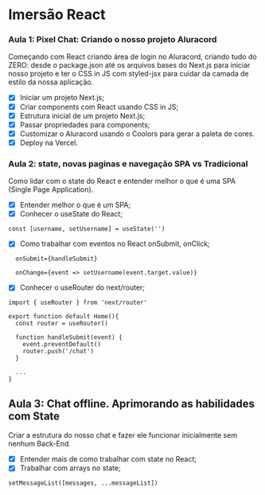 # Imersão React

### Aula 1: Pixel Chat: Criando o nosso projeto Aluracord

Começando com React criando área de login no Aluracord, criando tudo do ZERO: desde o package.json até os arquivos bases do Next.js para iniciar nosso projeto e ter o CSS in JS com styled-jsx para cuidar da camada de estilo da nossa aplicação.

- [x] Iniciar um projeto Next.js;
- [x] Criar components com React usando CSS in JS;
- [x] Estrutura inicial de um projeto Next.js;
- [x] Passar propriedades para components;
- [x] Customizar o Aluracord usando o Coolors para gerar a paleta de cores.
- [x] Deploy na Vercel.

### Aula 2: state, novas paginas e navegação SPA vs Tradicional

Como lidar com o state do React e entender melhor o que é uma SPA (Single Page Application).

- [x] Entender melhor o que é um SPA;
- [x] Conhecer o useState do React;

```
const [username, setUsername] = useState('')
```

- [x] Como trabalhar com eventos no React onSubmit, onClick;

```
  onSubmit={handleSubmit}
```

```
  onChange={event => setUsername(event.target.value)}
```

- [x] Conhecer o useRouter do next/router;

```
import { useRouter } from 'next/router'

export function default Home(){
  const router = useRouter()

  function handleSubmit(event) {
    event.preventDefault()
    router.push('/chat')
  }

  ...
}

```

## Aula 3: Chat offline. Aprimorando as habilidades com State

Criar a estrutura do nosso chat e fazer ele funcionar inicialmente sem nenhum Back-End.

- [x] Entender mais de como trabalhar com state no React;
- [x] Trabalhar com arrays no state;

```
setMessageList([messages, ...messageList])
```
